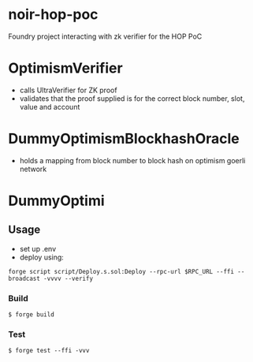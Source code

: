 # noir-hop-poc
Foundry project interacting with zk verifier for the HOP PoC

# OptimismVerifier
- calls UltraVerifier for ZK proof
- validates that the proof supplied is for the correct block number, slot, value and account

# DummyOptimismBlockhashOracle
- holds a mapping from block number to block hash on optimism goerli network

# DummyOptimi

## Usage
- set up .env
- deploy using:
```
forge script script/Deploy.s.sol:Deploy --rpc-url $RPC_URL --ffi --broadcast -vvvv --verify
```
### Build

```shell
$ forge build
```

### Test

```shell
$ forge test --ffi -vvv
```